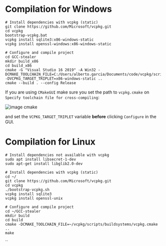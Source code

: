 # Compilation for Windows

```
# Install dependencies with vcpkg (static)
git clone https://github.com/Microsoft/vcpkg.git
cd vcpkg
bootstrap-vcpkg.bat
vcpkg install sqlite3:x86-windows-static
vcpkg install openssl-windows:x86-windows-static

# Configure and compile project
cd GCC-stealer
mkdir build_x86
cd build_x86
cmake -G "Visual Studio 16 2019" -A Win32 -DCMAKE_TOOLCHAIN_FILE=C:/Users/alberto.garcia/Documents/code/vcpkg/scripts/buildsystems/vcpkg.cmake -DVCPKG_TARGET_TRIPLET=x86-windows-static ..
cmake --build . --config Release
```

If you are using `CMakeGUI` make sure you set the path to `vcpkg.cmake` on `Specify toolchain file for cross-compiling`:

![image cmake](https://user-images.githubusercontent.com/30894796/56062802-eb2e2880-5d6d-11e9-990a-1f04d8904d03.png)

and set the `VCPKG_TARGET_TRIPLET` variable **before** clicking `Configure` in the GUI.

# Compilation for Linux
```
# Install dependencies not available with vcpkg
sudo apt install libsecret-1-dev
sudo apt-get install libglib2.0-dev

# Install dependencies with vcpkg (static)
cd ~/
git clone https://github.com/Microsoft/vcpkg.git
cd vcpkg
./bootstrap-vcpkg.sh
vcpkg install sqlite3
vcpkg install openssl-unix

# Configure and compile project
cd ~/GCC-stealer
mkdir build
cd build
cmake -DCMAKE_TOOLCHAIN_FILE=~/vcpkg/scripts/buildsystems/vcpkg.cmake ..
make
```
``
